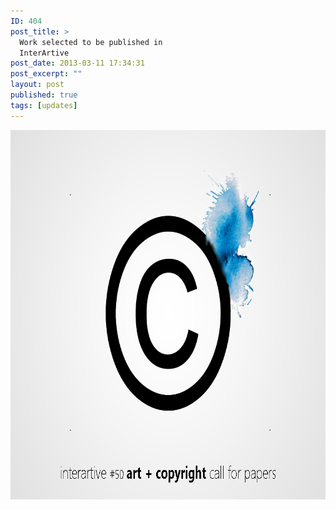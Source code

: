```yaml
---
ID: 404
post_title: >
  Work selected to be published in
  InterArtive
post_date: 2013-03-11 17:34:31
post_excerpt: ""
layout: post
published: true
tags: [updates]
---
```

<a href="http://interartive.org/"><img class="alignnone size-full wp-image-412" alt="art-and-copyrightEN" src="/uploads/2013/03/art-and-copyrightEN.jpg" width="787" height="591" /></a>

